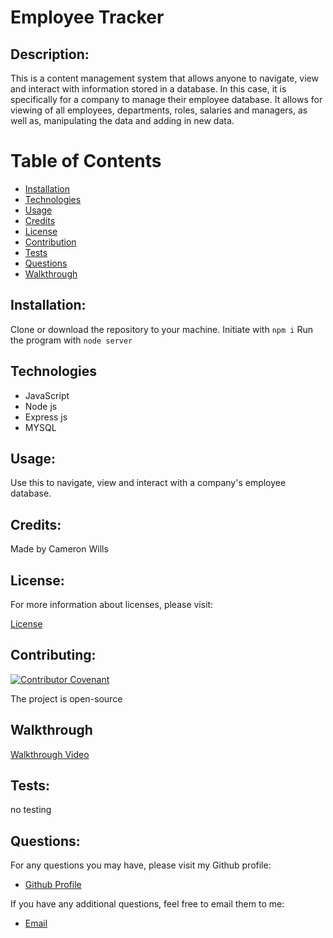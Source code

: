 # Employee Tracker
  
  ## Description:
  This is a content management system that allows anyone to navigate, view and interact with information stored in a database. In this case, it is specifically for a company to
  manage their employee database. It allows for viewing of all employees, departments, roles, salaries and managers, as well as, manipulating the data and adding in new data.
  

  # Table of Contents

  - [Installation](#installation)
  - [Technologies](#technologies)
  - [Usage](#usage)
  - [Credits](#credits)
  - [License](#license)
  - [Contribution](#contributing)
  - [Tests](#tests)
  - [Questions](#questions)
  - [Walkthrough](#walkthrough)

  ## Installation:

  Clone or download the repository to your machine. Initiate with ```npm i```
  Run the program with ```node server```


## Technologies
  - JavaScript
  - Node js
  - Express js
  - MYSQL
  
  ## Usage:
  Use this to navigate, view and interact with a company's employee database.
 


  ## Credits:

  Made by Cameron Wills


  ## License:

  For more information about licenses, please visit:

  [License](https://opensource.org/licenses/MIT)


  ## Contributing:

  [![Contributor Covenant](https://img.shields.io/badge/Contributor%20Covenant-v2.0%20adopted-ff69b4.svg)](CODE_OF_CONDUCT.md)
  
  The project is open-source

  ## Walkthrough
  [Walkthrough Video](https://youtu.be/IeB5M2VBy8c)
  
  ## Tests:

  no testing

  
  ## Questions:

  For any questions you may have, please visit my Github profile:
  - [Github Profile](https://github.com/CamWills89)

  If you have any additional questions, feel free to email them to me:
  - [Email](cameron.wills89@outlook.com)
  
